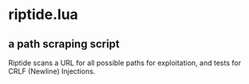 # riptide.lua
## a path scraping script


Riptide scans a URL for all possible paths for exploitation, and tests for CRLF (Newline) Injections.

